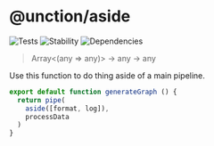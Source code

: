 # @unction/aside


![Tests][BADGE_TRAVIS]
![Stability][BADGE_STABILITY]
![Dependencies][BADGE_DEPENDENCY]

> Array<(any => any)> -> any -> any

Use this function to do thing aside of a main pipeline.

``` javascript
export default function generateGraph () {
  return pipe(
    aside([format, log]),
    processData
  )
}
```

[BADGE_TRAVIS]: https://img.shields.io/travis/krainboltgreene/unction.js.svg?maxAge=2592000&style=flat-square

[BADGE_STABILITY]: https://img.shields.io/badge/stability-strong-green.svg?maxAge=2592000&style=flat-square
[BADGE_DEPENDENCY]: https://img.shields.io/david/krainboltgreene/unction.js.svg?maxAge=2592000&style=flat-square
